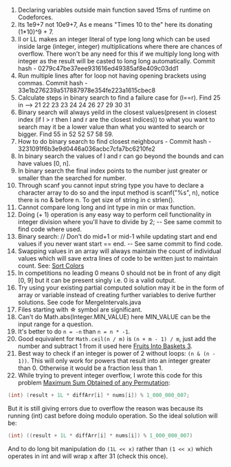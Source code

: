1. Declaring variables outside main function saved 15ms of runtime on Codeforces.
2. Its 1e9+7 not 10e9+7, As e means "Times 10 to the" here its donating (1*10)^9 + 7.
3. ll or LL makes an integer literal of type long long which can be used inside large (integer, integer) multiplications where there are chances of overflow. There won't be any need for this if we multiply long long with integer as the result will be casted to long long automatically. Commit hash - 0279c47be37eee931616ed49385af8e409c03dd1
4. Run multiple lines after for loop not having opening brackets using commas. Commit hash - 33e1b276239a517887978e354fe223a1615cbec8
5. Calculate steps in binary search to find a failure case for (l==r). Find 25 in --> 21 22 23 23 24 24 26 27 29 30 31
6. Binary search will always yeild in the closest values(present in closest index (if l > r then l and r are the closest indices)) to what you want to search may it be a lower value than what you wanted to search or bigger. Find 55 in 52 52 57 58 59.
7. How to do binary search to find closest neighbours - Commit hash - 3231091f6b3e9d0446a036acbc7cfa7bc6210fe2
8. In binary search the values of l and r can go beyond the bounds and can have values [0, n].
9. In binary search the final index points to the number just greater or smaller than the searched for number.
10. Through scanf you cannot input string type you have to declare a character array to do so and the input method is scanf("%s", n), notice there is no & before n. To get size of string in c strlen().
11. Cannot compare long long and int type in min or max function.
12. Doing (+ 1) operation is any easy way to perform ceil functionality in integer division where you'll have to divide by 2; -- See same commit to find code where used.
13. Binary search: // Don't do mid+1 or mid-1 while updating start and end values if you never want start == end. -- See same commit to find code.
14. Swapping values in an array will always maintain the count of individual values which will save extra lines of code to be written just to maintain count. See: [Sort Colors](https://leetcode.com/problems/sort-colors/)
15. In competitions no leading 0 means 0 should not be in front of any digit [0, 9] but it can be present singly i.e. 0 is a valid output.
16. Try using your existing partial computed solution may it be in the form of array or variable instead of creating further variables to derive further solutions. See code for MergeIntervals.java
17. Files starting with ☆ symbol are significant.
18. Can't do Math.abs(Integer.MIN_VALUE) here MIN_VALUE can be the input range for a question.
19. It's better to do ```n = -n``` than ```n = n * -1```.
20. Good equivalent for ```Math.ceil(n / m)``` is ```(n + m - 1) / m```, just add the number and subtract 1 from it used here [Fruits Into Baskets 3](https://leetcode.com/problems/fruits-into-baskets-iii).
21. Best way to check if an integer is power of 2 without loops: ```(n & (n - 1))```. This will only work for powers that result into an integer greater than 0. Otherwise it would be a fraction less than 1.
22. While trying to prevent integer overflow, I wrote this code for this problem [Maximum Sum Obtained of any Permutation](https://leetcode.com/problems/maximum-sum-obtained-of-any-permutation/description/):

```java
(int) (result + 1L * diffArr[i] * nums[i]) % 1_000_000_007;
```

But it is still giving errors due to overflow the reason was because its running (int) cast before doing modulo operation. So the ideal solution will be:

```java
(int) ((result + 1L * diffArr[i] * nums[i]) % 1_000_000_007)
```

And to do long bit manipulation do ```(1L << x)``` rather than ```(1 << x)``` which operates in int and will wrap x after 31 (check this once).
